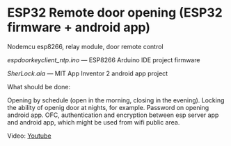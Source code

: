 # ESP32 Remote door opening (ESP32 firmware + android app)

Nodemcu esp8266, relay module, door remote control

*espdoorkeyclient_ntp.ino*  — ESP8266 Arduino IDE project firmware

*SherLock.aia*  — MIT App Inventor 2 android app project

What should be done:  

Opening by schedule (open in the morning, closing in the evening). Locking the ability of openig door at nights, for example. Password on opening android app. 
OFC, authentication and encryption between esp server app and android app, which might be used from wifi public area.  

Video:
[Youtube](https://youtu.be/EuMH2F72wE4)
